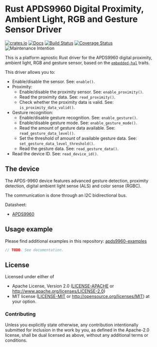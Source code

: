 # Rust APDS9960 Digital Proximity, Ambient Light, RGB and Gesture Sensor Driver

[![crates.io](https://img.shields.io/crates/v/apds9960.svg)](https://crates.io/crates/apds9960)
[![Docs](https://docs.rs/apds9960/badge.svg)](https://docs.rs/apds9960)
[![Build Status](https://travis-ci.org/eldruin/apds9960-rs.svg?branch=master)](https://travis-ci.org/eldruin/apds9960-rs)
[![Coverage Status](https://coveralls.io/repos/github/eldruin/apds9960-rs/badge.svg?branch=master)](https://coveralls.io/github/eldruin/apds9960-rs?branch=master)
![Maintenance Intention](https://img.shields.io/badge/maintenance-actively--developed-brightgreen.svg)

This is a platform agnostic Rust driver for the APDS9960 digital proximity, ambient light, RGB
and gesture sensor, based on the [`embedded-hal`] traits.

[`embedded-hal`]: https://github.com/rust-embedded/embedded-hal

This driver allows you to:
- Enable/disable the sensor. See: `enable()`.
- Proximity:
    - Enable/disable the proximity sensor. See: `enable_proximity()`.
    - Read the proximity data. See: `read_proximity()`.
    - Check whether the proximity data is valid. See: `is_proximity_data_valid()`.
- Gesture recognition:
    - Enable/disable gesture recognition. See: `enable_gesture()`.
    - Enable/disable gesture mode. See: `enable_gesture_mode()`.
    - Read the amount of gesture data available. See: `read_gesture_data_level()`.
    - Set the threshold of amount of available gesture data. See: `set_gesture_data_level_threshold()`.
    - Read the gesture data. See: `read_gesture_data()`.
- Read the device ID. See: `read_device_id()`.

## The device

The APDS-9960 device features advanced gesture detection, proximity detection, digital ambient
light sense (ALS) and color sense (RGBC).

The communication is done through an I2C bidirectional bus.

Datasheet:
- [APDS9960](https://docs.broadcom.com/docs/AV02-4191EN)

## Usage example

Please find additional examples in this repository: [apds9960-examples]

[apds9960-examples]: https://github.com/eldruin/apds9960-examples

```rust
// TODO. See documentation.
```

## License

Licensed under either of

 * Apache License, Version 2.0 ([LICENSE-APACHE](LICENSE-APACHE) or
   http://www.apache.org/licenses/LICENSE-2.0)
 * MIT license ([LICENSE-MIT](LICENSE-MIT) or
   http://opensource.org/licenses/MIT) at your option.

### Contributing

Unless you explicitly state otherwise, any contribution intentionally submitted
for inclusion in the work by you, as defined in the Apache-2.0 license, shall
be dual licensed as above, without any additional terms or conditions.

